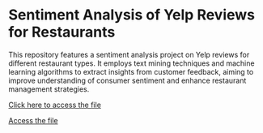# Sentiment Analysis of Yelp Reviews for Restaurants
This repository features a sentiment analysis project on Yelp reviews for different restaurant types. It employs text mining techniques and machine learning algorithms to extract insights from customer feedback, aiming to improve understanding of consumer sentiment and enhance restaurant management strategies.


[Click here to access the file](https://drive.google.com/file/d/11jYEBAeEIoyQjvVBiqMRhjdTEBasUvkx/view?usp=share_link)




[Access the file](https://drive.google.com/file/d/1cdUGNBw_tFzus6HO2j60P4L0QsWWbiAi/view?usp=share_link)
